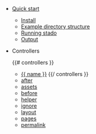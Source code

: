 
- [Quick start](quick-start.html)
    - [Install](quick-start.html#install)
    - [Example directory structure](quick-start.html#directory)
    - [Running stado](quick-start.html#runnning)
    - [Output](quick-start.html#output)
- Controllers

    {{# controllers }}
    - [{{ name }}]({{url}})
    {{/ controllers }}
    - [after](../controllers/after.html)
    - [assets](../controllers/assets.html)
    - [before](../controllers/before.html)
    - [helper](../controllers/helper.html)
    - [ignore](../controllers/ignore.html)
    - [layout](../controllers/layout.html)
    - [pages](../controllers/pages.html)
    - [permalink](../controllers/permalink.html)
